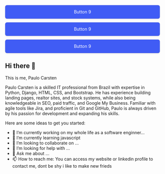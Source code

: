 
<button class="button-9" role="button">Button 9</button><button class="button-9" role="button">Button 9</button><button class="button-9" role="button">Button 9</button>

## Hi there 👋

This is me, Paulo Carsten



Paulo Carsten is a skilled IT professional from Brazil with expertise in Python, Django, HTML, CSS, and Bootstrap. He has experience building landing pages, realtor sites, and stock systems, while also being knowledgeable in SEO, paid traffic, and Google My Business. Familiar with agile tools like Jira, and proficient in Git and GitHub, Paulo is always driven by his passion for development and expanding his skills.



<style>
.button-9 {
  appearance: button;
  backface-visibility: hidden;
  background-color: #405cf5;
  border-radius: 6px;
  border-width: 0;
  box-shadow: rgba(50, 50, 93, .1) 0 0 0 1px inset,rgba(50, 50, 93, .1) 0 2px 5px 0,rgba(0, 0, 0, .07) 0 1px 1px 0;
  box-sizing: border-box;
  color: #fff;
  cursor: pointer;
  font-family: -apple-system,system-ui,"Segoe UI",Roboto,"Helvetica Neue",Ubuntu,sans-serif;
  font-size: 100%;
  height: 44px;
  line-height: 1.15;
  margin: 12px 0 0;
  outline: none;
  overflow: hidden;
  padding: 0 25px;
  position: relative;
  text-align: center;
  text-transform: none;
  transform: translateZ(0);
  transition: all .2s,box-shadow .08s ease-in;
  user-select: none;
  -webkit-user-select: none;
  touch-action: manipulation;
  width: 100%;
}

.button-9:disabled {
  cursor: default;
}

.button-9:focus {
  box-shadow: rgba(50, 50, 93, .1) 0 0 0 1px inset, rgba(50, 50, 93, .2) 0 6px 15px 0, rgba(0, 0, 0, .1) 0 2px 2px 0, rgba(50, 151, 211, .3) 0 0 0 4px;
}
</style>


Here are some ideas to get you started:

- 🔭 I’m currently working on my whole life as a software enginner...
- 🌱 I’m currently learning javascript 
- 👯 I’m looking to collaborate on ...
- 🤔 I’m looking for help with ...
- 💬 Ask me about ...
- 📫 How to reach me:  You can access my website or linkedin profile to contact me, dont be shy i like to make new frieds
<!-- - ⚡ Fun fact:   -->

